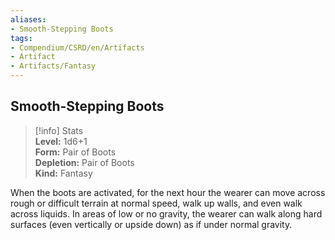 ```yaml
---
aliases:
- Smooth-Stepping Boots
tags:
- Compendium/CSRD/en/Artifacts
- Artifact
- Artifacts/Fantasy
---
```


  
## Smooth-Stepping Boots  
>[!info] Stats  
> **Level:** 1d6+1  
> **Form:** Pair of Boots  
> **Depletion:** Pair of Boots  
> **Kind:** Fantasy
  
When the boots are activated, for the next hour the wearer can move across rough or difficult terrain at normal speed, walk up walls, and even walk across liquids. In areas of low or no gravity, the wearer can walk along hard surfaces (even vertically or upside down) as if under normal gravity.